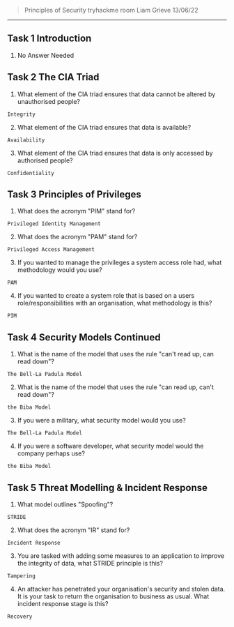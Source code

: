 >Principles of Security tryhackme room
>Liam Grieve 13/06/22
---------------------------------------

## Task 1 Introduction

1. No Answer Needed

## Task 2 The CIA Triad

1. What element of the CIA triad ensures that data cannot be altered by unauthorised people?

```
Integrity
```

2. What element of the CIA triad ensures that data is available?

```
Availability
```

3. What element of the CIA triad ensures that data is only accessed by authorised people?


```
Confidentiality
```

## Task 3 Principles of Privileges

1. What does the acronym "PIM" stand for?

```
Privileged Identity Management
```

2. What does the acronym "PAM" stand for?

```
Privileged Access Management
```

3. If you wanted to manage the privileges a system access role had, what methodology would you use?

```
PAM
```

4. If you wanted to create a system role that is based on a users role/responsibilities with an organisation, what methodology is this?

```
PIM
```

## Task 4 Security Models Continued

1. What is the name of the model that uses the rule "can't read up, can read down"?

```
The Bell-La Padula Model
```

2. What is the name of the model that uses the rule "can read up, can't read down"?

```
the Biba Model
```

3. If you were a military, what security model would you use?

```
The Bell-La Padula Model
```

4. If you were a software developer, what security model would the company perhaps use?

```
the Biba Model
```

## Task 5 Threat Modelling & Incident Response

1. What model outlines "Spoofing"?

```
STRIDE
```

2. What does the acronym "IR" stand for?

```
Incident Response
```

3. You are tasked with adding some measures to an application to improve the integrity of data, what STRIDE principle is this?

```
Tampering
```

4. An attacker has penetrated your organisation's security and stolen data. It is your task to return the organisation to business as usual. What incident response stage is this? 

```
Recovery
```